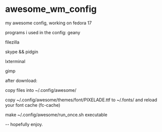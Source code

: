 awesome_wm_config
=================

my awesome config, working on fedora 17

programs i used in the config:
geany

filezilla

skype && pidgin

lxterminal

gimp

after download:

copy files into ~/.config/awesome/

copy ~/.config/awesome/themes/font/PIXELADE.ttf to ~/.fonts/ and reload your font cache (fc-cache)

make ~/.config/awesome/run_once.sh executable


-- hopefully enjoy.
